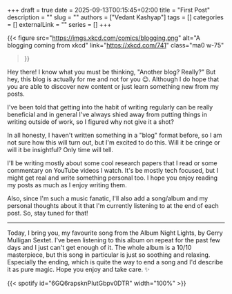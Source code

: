 +++ 
draft = true
date = 2025-09-13T00:15:45+02:00
title = "First Post"
description = ""
slug = ""
authors = ["Vedant Kashyap"]
tags = []
categories = []
externalLink = ""
series = []
+++

{{< figure
src="https://imgs.xkcd.com/comics/blogging.png"
alt="A blogging coming from xkcd"
link="https://xkcd.com/741"
class="ma0 w-75"
>}}

Hey there! I know what you must be thinking, "Another blog? Really?" But hey, this blog is actually for me and not for you 😉. Although I do hope that you are able to discover new content or just learn something new from my posts.

I've been told that getting into the habit of writing regularly can be really beneficial and in general I've always shied away from putting things in writing outside of work, so I figured why not give it a shot?

In all honesty, I haven't written something in a "blog" format before, so I am not sure how this will turn out, but I'm excited to do this. Will it be cringe or will it be insightful? Only time will tell.

I'll be writing mostly about some cool research papers that I read or some commentary on YouTube videos I watch. It's be mostly tech focused, but I might get real and write something personal too. I hope you enjoy reading my posts as much as I enjoy writing them.

Also, since I'm such a music fanatic, I'll also add a song/album and my personal thoughts about it that I'm currently listening to at the end of each post. So, stay tuned for that!

---

Today, I bring you, my favourite song from the Album Night Lights, by Gerry Mulligan Sextet. I've been listening to this album on repeat for the past few days and I just can't get enough of it. The whole album is a 10/10 masterpiece, but this song in particular is just so soothing and relaxing. Especially the ending, which is quite the way to end a song and I'd describe it as pure magic. Hope you enjoy and take care. ✨

{{< spotify id="6GQ6rapsknPIutGbpv0DTR" width="100%" >}}

